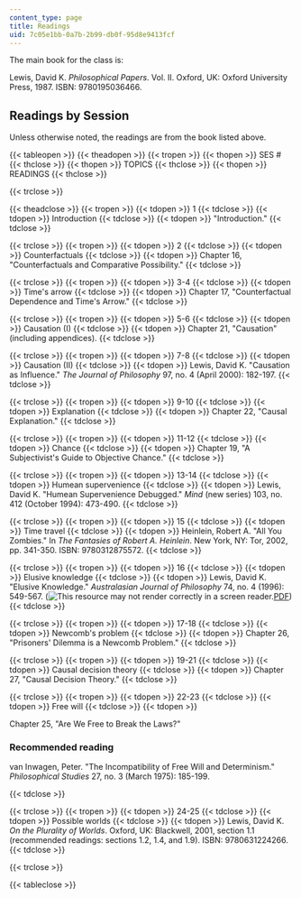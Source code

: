 ```yaml
---
content_type: page
title: Readings
uid: 7c05e1bb-0a7b-2b99-db0f-95d8e9413fcf
---
```


The main book for the class is:

Lewis, David K. _Philosophical Papers_. Vol. II. Oxford, UK: Oxford University Press, 1987. ISBN: 9780195036466.

Readings by Session
-------------------

Unless otherwise noted, the readings are from the book listed above.

{{< tableopen >}}
{{< theadopen >}}
{{< tropen >}}
{{< thopen >}}
SES #
{{< thclose >}}
{{< thopen >}}
TOPICS
{{< thclose >}}
{{< thopen >}}
READINGS
{{< thclose >}}

{{< trclose >}}

{{< theadclose >}}
{{< tropen >}}
{{< tdopen >}}
1
{{< tdclose >}}
{{< tdopen >}}
Introduction
{{< tdclose >}}
{{< tdopen >}}
"Introduction."
{{< tdclose >}}

{{< trclose >}}
{{< tropen >}}
{{< tdopen >}}
2
{{< tdclose >}}
{{< tdopen >}}
Counterfactuals
{{< tdclose >}}
{{< tdopen >}}
Chapter 16, "Counterfactuals and Comparative Possibility."
{{< tdclose >}}

{{< trclose >}}
{{< tropen >}}
{{< tdopen >}}
3-4
{{< tdclose >}}
{{< tdopen >}}
Time's arrow
{{< tdclose >}}
{{< tdopen >}}
Chapter 17, "Counterfactual Dependence and Time's Arrow."
{{< tdclose >}}

{{< trclose >}}
{{< tropen >}}
{{< tdopen >}}
5-6
{{< tdclose >}}
{{< tdopen >}}
Causation (I)
{{< tdclose >}}
{{< tdopen >}}
Chapter 21, "Causation" (including appendices).
{{< tdclose >}}

{{< trclose >}}
{{< tropen >}}
{{< tdopen >}}
7-8
{{< tdclose >}}
{{< tdopen >}}
Causation (II)
{{< tdclose >}}
{{< tdopen >}}
Lewis, David K. "Causation as Influence." _The Journal of Philosophy_ 97, no. 4 (April 2000): 182-197.
{{< tdclose >}}

{{< trclose >}}
{{< tropen >}}
{{< tdopen >}}
9-10
{{< tdclose >}}
{{< tdopen >}}
Explanation
{{< tdclose >}}
{{< tdopen >}}
Chapter 22, "Causal Explanation."
{{< tdclose >}}

{{< trclose >}}
{{< tropen >}}
{{< tdopen >}}
11-12
{{< tdclose >}}
{{< tdopen >}}
Chance
{{< tdclose >}}
{{< tdopen >}}
Chapter 19, "A Subjectivist's Guide to Objective Chance."
{{< tdclose >}}

{{< trclose >}}
{{< tropen >}}
{{< tdopen >}}
13-14
{{< tdclose >}}
{{< tdopen >}}
Humean supervenience
{{< tdclose >}}
{{< tdopen >}}
Lewis, David K. "Humean Supervenience Debugged." _Mind_ (new series) 103, no. 412 (October 1994): 473-490.
{{< tdclose >}}

{{< trclose >}}
{{< tropen >}}
{{< tdopen >}}
15
{{< tdclose >}}
{{< tdopen >}}
Time travel
{{< tdclose >}}
{{< tdopen >}}
Heinlein, Robert A. "All You Zombies." In _The Fantasies of Robert A. Heinlein_. New York, NY: Tor, 2002, pp. 341-350. ISBN: 9780312875572.
{{< tdclose >}}

{{< trclose >}}
{{< tropen >}}
{{< tdopen >}}
16
{{< tdclose >}}
{{< tdopen >}}
Elusive knowledge
{{< tdclose >}}
{{< tdopen >}}
Lewis, David K. "Elusive Knowledge." _Australasian Journal of Philosophy_ 74, no. 4 (1996): 549-567. (![This resource may not render correctly in a screen reader.](/images/inacessible.gif)[PDF](https://fitelson.org/epistemology/lewis.pdf))
{{< tdclose >}}

{{< trclose >}}
{{< tropen >}}
{{< tdopen >}}
17-18
{{< tdclose >}}
{{< tdopen >}}
Newcomb's problem
{{< tdclose >}}
{{< tdopen >}}
Chapter 26, "Prisoners' Dilemma is a Newcomb Problem."
{{< tdclose >}}

{{< trclose >}}
{{< tropen >}}
{{< tdopen >}}
19-21
{{< tdclose >}}
{{< tdopen >}}
Causal decision theory
{{< tdclose >}}
{{< tdopen >}}
Chapter 27, "Causal Decision Theory."
{{< tdclose >}}

{{< trclose >}}
{{< tropen >}}
{{< tdopen >}}
22-23
{{< tdclose >}}
{{< tdopen >}}
Free will
{{< tdclose >}}
{{< tdopen >}}


Chapter 25, "Are We Free to Break the Laws?"

### Recommended reading

van Inwagen, Peter. "The Incompatibility of Free Will and Determinism." _Philosophical Studies_ 27, no. 3 (March 1975): 185-199.


{{< tdclose >}}

{{< trclose >}}
{{< tropen >}}
{{< tdopen >}}
24-25
{{< tdclose >}}
{{< tdopen >}}
Possible worlds
{{< tdclose >}}
{{< tdopen >}}
Lewis, David K. _On the Plurality of Worlds_. Oxford, UK: Blackwell, 2001, section 1.1 (recommended readings: sections 1.2, 1.4, and 1.9). ISBN: 9780631224266.
{{< tdclose >}}

{{< trclose >}}

{{< tableclose >}}